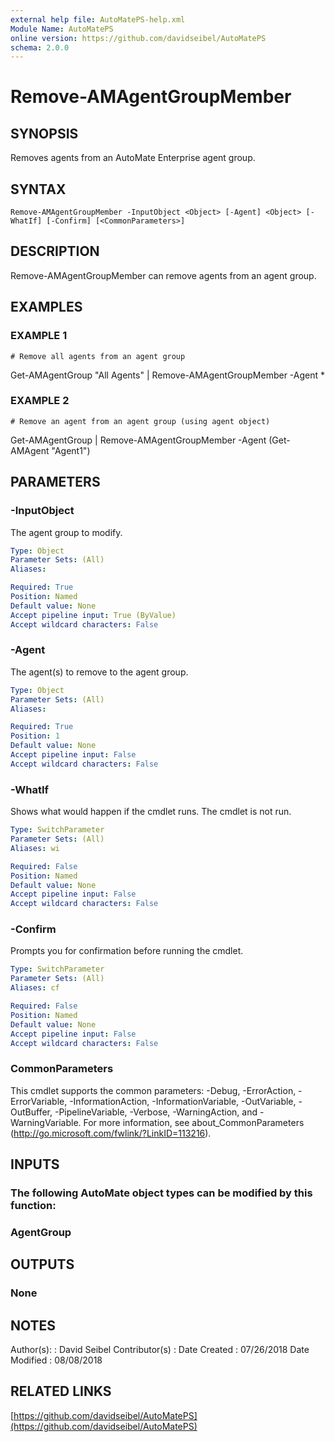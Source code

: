 ```yaml
---
external help file: AutoMatePS-help.xml
Module Name: AutoMatePS
online version: https://github.com/davidseibel/AutoMatePS
schema: 2.0.0
---
```


# Remove-AMAgentGroupMember

## SYNOPSIS
Removes agents from an AutoMate Enterprise agent group.

## SYNTAX

```
Remove-AMAgentGroupMember -InputObject <Object> [-Agent] <Object> [-WhatIf] [-Confirm] [<CommonParameters>]
```

## DESCRIPTION
Remove-AMAgentGroupMember can remove agents from an agent group.

## EXAMPLES

### EXAMPLE 1
```
# Remove all agents from an agent group
```

Get-AMAgentGroup "All Agents" | Remove-AMAgentGroupMember -Agent *

### EXAMPLE 2
```
# Remove an agent from an agent group (using agent object)
```

Get-AMAgentGroup | Remove-AMAgentGroupMember -Agent (Get-AMAgent "Agent1")

## PARAMETERS

### -InputObject
The agent group to modify.

```yaml
Type: Object
Parameter Sets: (All)
Aliases:

Required: True
Position: Named
Default value: None
Accept pipeline input: True (ByValue)
Accept wildcard characters: False
```

### -Agent
The agent(s) to remove to the agent group.

```yaml
Type: Object
Parameter Sets: (All)
Aliases:

Required: True
Position: 1
Default value: None
Accept pipeline input: False
Accept wildcard characters: False
```

### -WhatIf
Shows what would happen if the cmdlet runs.
The cmdlet is not run.

```yaml
Type: SwitchParameter
Parameter Sets: (All)
Aliases: wi

Required: False
Position: Named
Default value: None
Accept pipeline input: False
Accept wildcard characters: False
```

### -Confirm
Prompts you for confirmation before running the cmdlet.

```yaml
Type: SwitchParameter
Parameter Sets: (All)
Aliases: cf

Required: False
Position: Named
Default value: None
Accept pipeline input: False
Accept wildcard characters: False
```

### CommonParameters
This cmdlet supports the common parameters: -Debug, -ErrorAction, -ErrorVariable, -InformationAction, -InformationVariable, -OutVariable, -OutBuffer, -PipelineVariable, -Verbose, -WarningAction, and -WarningVariable.
For more information, see about_CommonParameters (http://go.microsoft.com/fwlink/?LinkID=113216).

## INPUTS

### The following AutoMate object types can be modified by this function:
### AgentGroup
## OUTPUTS

### None
## NOTES
Author(s):     : David Seibel
Contributor(s) :
Date Created   : 07/26/2018
Date Modified  : 08/08/2018

## RELATED LINKS

[https://github.com/davidseibel/AutoMatePS](https://github.com/davidseibel/AutoMatePS)

